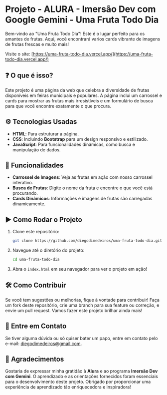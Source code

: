 # **Projeto - ALURA - Imersão Dev com Google Gemini - Uma Fruta Todo Dia**

Bem-vindo ao "Uma Fruta Todo Dia"! Este é o lugar perfeito para os amantes de frutas. Aqui, você encontrará varios cards vibrante de imagens de frutas frescas e muito mais!

Visite o site: [https://uma-fruta-todo-dia.vercel.app/](https://uma-fruta-todo-dia.vercel.app/)

## ❓ O que é isso?

Este projeto é uma página da web que celebra a diversidade de frutas disponíveis em feiras municipais e populares. A página inclui um carrossel e cards para mostrar as frutas mais irresistíveis e um formulário de busca para que você encontre exatamente o que procura.

## ⚙ Tecnologias Usadas

- **HTML**: Para estruturar a página.
- **CSS**: Incluindo **Bootstrap** para um design responsivo e estilizado.
- **JavaScript**: Para funcionalidades dinâmicas, como busca e manipulação de dados.

## 🤖 Funcionalidades

- **Carrossel de Imagens**: Veja as frutas em ação com nosso carrossel interativo.
- **Busca de Frutas**: Digite o nome da fruta e encontre o que você está procurando.
- **Cards Dinâmicos**: Informações e imagens de frutas são carregadas dinamicamente.

## ▶ Como Rodar o Projeto

1. Clone este repositório:
    ```bash
    git clone https://github.com/diegodimedeiros/uma-fruta-todo-dia.git
    ```
2. Navegue até o diretório do projeto:
    ```bash
    cd uma-fruta-todo-dia
    ```
3. Abra o `index.html` em seu navegador para ver o projeto em ação!

## 🛠️ Como Contribuir

Se você tem sugestões ou melhorias, fique à vontade para contribuir! Faça um fork deste repositório, crie uma branch para sua feature ou correção, e envie um pull request. Vamos fazer este projeto brilhar ainda mais!

## 💬 Entre em Contato

Se tiver alguma dúvida ou só quiser bater um papo, entre em contato pelo e-mail: diegodimedeiros@gmail.com.

## 🤝 Agradecimentos

Gostaria de expressar minha gratidão à **Alura** e ao programa **Imersão Dev com Gemini**. 
O aprendizado e as orientações fornecidos foram essenciais para o desenvolvimento deste projeto. 
Obrigado por proporcionar uma experiência de aprendizado tão enriquecedora e inspiradora!
